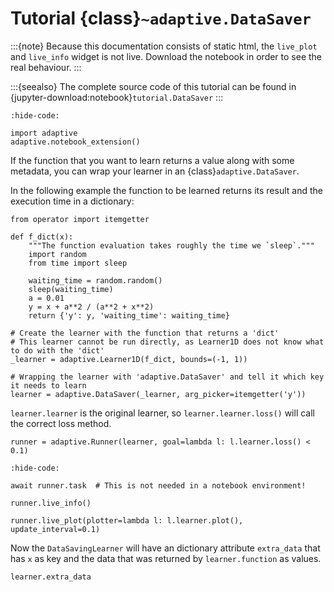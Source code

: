 # Tutorial {class}`~adaptive.DataSaver`

:::{note}
Because this documentation consists of static html, the `live_plot`
and `live_info` widget is not live. Download the notebook
in order to see the real behaviour.
:::

:::{seealso}
The complete source code of this tutorial can be found in
{jupyter-download:notebook}`tutorial.DataSaver`
:::

```{jupyter-execute}
:hide-code:

import adaptive
adaptive.notebook_extension()
```

If the function that you want to learn returns a value along with some
metadata, you can wrap your learner in an {class}`adaptive.DataSaver`.

In the following example the function to be learned returns its result
and the execution time in a dictionary:

```{jupyter-execute}
from operator import itemgetter

def f_dict(x):
    """The function evaluation takes roughly the time we `sleep`."""
    import random
    from time import sleep

    waiting_time = random.random()
    sleep(waiting_time)
    a = 0.01
    y = x + a**2 / (a**2 + x**2)
    return {'y': y, 'waiting_time': waiting_time}

# Create the learner with the function that returns a 'dict'
# This learner cannot be run directly, as Learner1D does not know what to do with the 'dict'
_learner = adaptive.Learner1D(f_dict, bounds=(-1, 1))

# Wrapping the learner with 'adaptive.DataSaver' and tell it which key it needs to learn
learner = adaptive.DataSaver(_learner, arg_picker=itemgetter('y'))
```

`learner.learner` is the original learner, so
`learner.learner.loss()` will call the correct loss method.

```{jupyter-execute}
runner = adaptive.Runner(learner, goal=lambda l: l.learner.loss() < 0.1)
```

```{jupyter-execute}
:hide-code:

await runner.task  # This is not needed in a notebook environment!
```

```{jupyter-execute}
runner.live_info()
```

```{jupyter-execute}
runner.live_plot(plotter=lambda l: l.learner.plot(), update_interval=0.1)
```

Now the `DataSavingLearner` will have an dictionary attribute
`extra_data` that has `x` as key and the data that was returned by
`learner.function` as values.

```{jupyter-execute}
learner.extra_data
```
